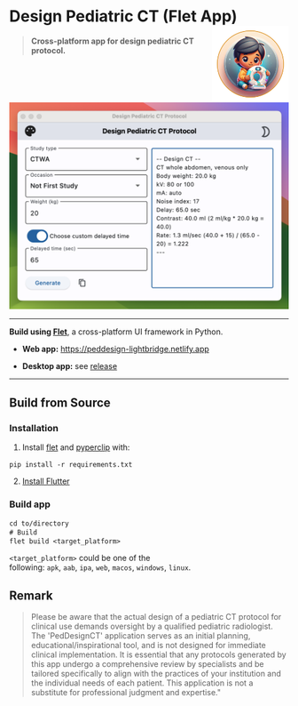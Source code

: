 # Design Pediatric CT (Flet App) <a href="https://github.com/Lightbridge-KS/PedDesign-flet"><img src="assets/icon.png" align="right" height="138" /></a>

> **Cross-platform app for design pediatric CT protocol.**

<img src="./img/screenshot-light.png" width="600">

---

**Build using [Flet](https://flet.dev/)**, a cross-platform UI framework in Python.

- **Web app:** <https://peddesign-lightbridge.netlify.app>

- **Desktop app:** see [release](https://github.com/Lightbridge-KS/PedDesign-flet/releases)

---

## Build from Source

### Installation

1. Install [flet](https://flet.dev/docs/guides/python/getting-started) and [pyperclip](https://pypi.org/project/pyperclip/) with:

```shell
pip install -r requirements.txt
```

2. [Install Flutter](https://docs.flutter.dev/get-started/install)


### Build app

```shell
cd to/directory
# Build
flet build <target_platform>
```

`<target_platform>` could be one of the following: `apk`, `aab`, `ipa`, `web`, `macos`, `windows`, `linux`.


## Remark

> Please be aware that the actual design of a pediatric CT protocol for clinical use demands oversight by a qualified pediatric radiologist. The 'PedDesignCT' application serves as an initial planning, educational/inspirational tool, and is not designed for immediate clinical implementation. It is essential that any protocols generated by this app undergo a comprehensive review by specialists and be tailored specifically to align with the practices of your institution and the individual needs of each patient. This application is not a substitute for professional judgment and expertise." 